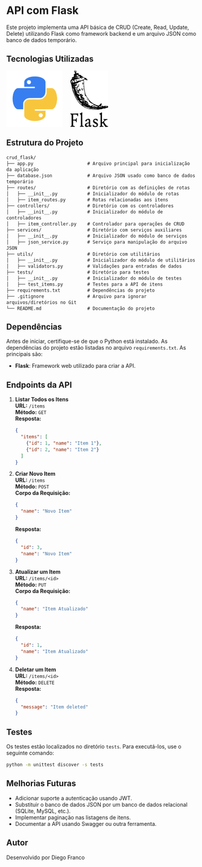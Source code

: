 # API com Flask

Este projeto implementa uma API básica de CRUD (Create, Read, Update, Delete) utilizando Flask como framework backend e um arquivo JSON como banco de dados temporário.

## Tecnologias Utilizadas

<div style="display: flex; flex-direction: row;">
  <div style="margin-right: 20px; display: flex; justify-content: flex-start;">
    <img src="images/python.png" alt="Logo Linguagem" width="150"/>
  </div>
  <div style="margin-right: 20px; display: flex; justify-content: flex-start;">
    <img src="images/flask.png" alt="Logo Linguagem" width="100"/>
  </div>
</div>


## Estrutura do Projeto

```
crud_flask/
├── app.py                    # Arquivo principal para inicialização da aplicação
├── database.json             # Arquivo JSON usado como banco de dados temporário
├── routes/                   # Diretório com as definições de rotas
│   ├── __init__.py           # Inicializador do módulo de rotas
│   ├── item_routes.py        # Rotas relacionadas aos itens
├── controllers/              # Diretório com os controladores
│   ├── __init__.py           # Inicializador do módulo de controladores
│   ├── item_controller.py    # Controlador para operações de CRUD
├── services/                 # Diretório com serviços auxiliares
│   ├── __init__.py           # Inicializador do módulo de serviços
│   ├── json_service.py       # Serviço para manipulação do arquivo JSON
├── utils/                    # Diretório com utilitários
│   ├── __init__.py           # Inicializador do módulo de utilitários
│   ├── validators.py         # Validações para entradas de dados
├── tests/                    # Diretório para testes
│   ├── __init__.py           # Inicializador do módulo de testes
│   ├── test_items.py         # Testes para a API de itens
├── requirements.txt          # Dependências do projeto
├── .gitignore                # Arquivo para ignorar arquivos/diretórios no Git
└── README.md                 # Documentação do projeto
```

## Dependências

Antes de iniciar, certifique-se de que o Python está instalado. As dependências do projeto estão listadas no arquivo `requirements.txt`. As principais são:

- **Flask**: Framework web utilizado para criar a API.

## Endpoints da API

1. **Listar Todos os Itens**  
   **URL:** `/items`  
   **Método:** `GET`  
   **Resposta:**  
   ```json
   {
     "items": [
       {"id": 1, "name": "Item 1"},
       {"id": 2, "name": "Item 2"}
     ]
   }
   ```

2. **Criar Novo Item**  
   **URL:** `/items`  
   **Método:** `POST`  
   **Corpo da Requisição:**  
   ```json
   {
     "name": "Novo Item"
   }
   ```  
   **Resposta:**  
   ```json
   {
     "id": 3,
     "name": "Novo Item"
   }
   ```

3. **Atualizar um Item**  
   **URL:** `/items/<id>`  
   **Método:** `PUT`  
   **Corpo da Requisição:**  
   ```json
   {
     "name": "Item Atualizado"
   }
   ```  
   **Resposta:**  
   ```json
   {
     "id": 1,
     "name": "Item Atualizado"
   }
   ```

4. **Deletar um Item**  
   **URL:** `/items/<id>`  
   **Método:** `DELETE`  
   **Resposta:**  
   ```json
   {
     "message": "Item deleted"
   }
   ```

## Testes

Os testes estão localizados no diretório `tests`. Para executá-los, use o seguinte comando:

```bash
python -m unittest discover -s tests
```

## Melhorias Futuras

- Adicionar suporte a autenticação usando JWT.  
- Substituir o banco de dados JSON por um banco de dados relacional (SQLite, MySQL, etc.).  
- Implementar paginação nas listagens de itens.  
- Documentar a API usando Swagger ou outra ferramenta.

## Autor

Desenvolvido por Diego Franco
